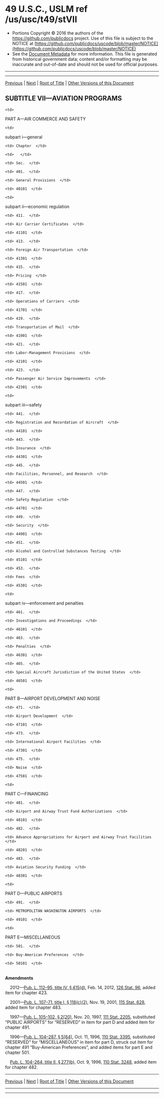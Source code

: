 ---
---

# 49 U.S.C., USLM ref /us/usc/t49/stVII

* Portions Copyright © 2016 the authors of the https://github.com/publicdocs project.
  Use of this file is subject to the NOTICE at [https://github.com/publicdocs/uscode/blob/master/NOTICE](https://github.com/publicdocs/uscode/blob/master/NOTICE)
* See the [Document Metadata](././../../../..//README.md) for more information.
  This file is generated from historical government data; content and/or formatting may be inaccurate and out-of-date and should not be used for official purposes.

----------
----------

[Previous](./../../../..//us/usc/t49/stVI/ptC/ch331/m__us_usc_t49_s33118.md) | [Next](./../../../..//us/usc/t49/stVII/ptA/m__us_usc_t49_stVII_ptA.md) | [Root of Title](./../../../../) | [Other Versions of this Document](https://publicdocs.github.io/go/links?ns=uslm&ref=%2Fus%2Fusc%2Ft49%2FstVII)

## SUBTITLE VII—AVIATION PROGRAMS

<table>

  <tr>

    <td> 

PART A—AIR COMMERCE AND SAFETY  </td>

  </tr>

  <tr>

    <td> 

subpart i—general  </td>

  </tr>

  <tr>

    <td> Chapter  </td>

    <td>   </td>

    <td> Sec.  </td>

  </tr>

  <tr>

    <td> 401.  </td>

    <td> General Provisions  </td>

    <td> 40101  </td>

  </tr>

  <tr>

    <td> 

subpart ii—economic regulation  </td>

  </tr>

  <tr>

    <td> 411.  </td>

    <td> Air Carrier Certificates  </td>

    <td> 41101  </td>

  </tr>

  <tr>

    <td> 413.  </td>

    <td> Foreign Air Transportation  </td>

    <td> 41301  </td>

  </tr>

  <tr>

    <td> 415.  </td>

    <td> Pricing  </td>

    <td> 41501  </td>

  </tr>

  <tr>

    <td> 417.  </td>

    <td> Operations of Carriers  </td>

    <td> 41701  </td>

  </tr>

  <tr>

    <td> 419.  </td>

    <td> Transportation of Mail  </td>

    <td> 41901  </td>

  </tr>

  <tr>

    <td> 421.  </td>

    <td> Labor-Management Provisions  </td>

    <td> 42101  </td>

  </tr>

  <tr>

    <td> 423.  </td>

    <td> Passenger Air Service Improvements  </td>

    <td> 42301  </td>

  </tr>

  <tr>

    <td> 

subpart iii—safety  </td>

  </tr>

  <tr>

    <td> 441.  </td>

    <td> Registration and Recordation of Aircraft  </td>

    <td> 44101  </td>

  </tr>

  <tr>

    <td> 443.  </td>

    <td> Insurance  </td>

    <td> 44301  </td>

  </tr>

  <tr>

    <td> 445.  </td>

    <td> Facilities, Personnel, and Research  </td>

    <td> 44501  </td>

  </tr>

  <tr>

    <td> 447.  </td>

    <td> Safety Regulation  </td>

    <td> 44701  </td>

  </tr>

  <tr>

    <td> 449.  </td>

    <td> Security  </td>

    <td> 44901  </td>

  </tr>

  <tr>

    <td> 451.  </td>

    <td> Alcohol and Controlled Substances Testing  </td>

    <td> 45101  </td>

  </tr>

  <tr>

    <td> 453.  </td>

    <td> Fees  </td>

    <td> 45301  </td>

  </tr>

  <tr>

    <td> 

subpart iv—enforcement and penalties  </td>

  </tr>

  <tr>

    <td> 461.  </td>

    <td> Investigations and Proceedings  </td>

    <td> 46101  </td>

  </tr>

  <tr>

    <td> 463.  </td>

    <td> Penalties  </td>

    <td> 46301  </td>

  </tr>

  <tr>

    <td> 465.  </td>

    <td> Special Aircraft Jurisdiction of the United States  </td>

    <td> 46501  </td>

  </tr>

  <tr>

    <td> 

PART B—AIRPORT DEVELOPMENT AND NOISE  </td>

  </tr>

  <tr>

    <td> 471.  </td>

    <td> Airport Development  </td>

    <td> 47101  </td>

  </tr>

  <tr>

    <td> 473.  </td>

    <td> International Airport Facilities  </td>

    <td> 47301  </td>

  </tr>

  <tr>

    <td> 475.  </td>

    <td> Noise  </td>

    <td> 47501  </td>

  </tr>

  <tr>

    <td> 

PART C—FINANCING  </td>

  </tr>

  <tr>

    <td> 481.  </td>

    <td> Airport and Airway Trust Fund Authorizations  </td>

    <td> 48101  </td>

  </tr>

  <tr>

    <td> 482.  </td>

    <td> Advance Appropriations for Airport and Airway Trust Facilities  </td>

    <td> 48201  </td>

  </tr>

  <tr>

    <td> 483.  </td>

    <td> Aviation Security Funding  </td>

    <td> 48301  </td>

  </tr>

  <tr>

    <td> 

PART D—PUBLIC AIRPORTS  </td>

  </tr>

  <tr>

    <td> 491.  </td>

    <td> METROPOLITAN WASHINGTON AIRPORTS  </td>

    <td> 49101  </td>

  </tr>

  <tr>

    <td> 

PART E—MISCELLANEOUS  </td>

  </tr>

  <tr>

    <td> 501.  </td>

    <td> Buy-American Preferences  </td>

    <td> 50101  </td>

  </tr>

</table>

 __Amendments__ 

    2012—[Pub. L. 112–95, title IV, § 415(d)][/us/pl/112/95/s415/d], Feb. 14, 2012, [126 Stat. 96][/us/stat/126/96], added item for chapter 423.

    2001—[Pub. L. 107–71, title I, § 118(c)(2)][/us/pl/107/71/s118/c/2], Nov. 19, 2001, [115 Stat. 628][/us/stat/115/628], added item for chapter 483.

    1997—[Pub. L. 105–102, § 2(20)][/us/pl/105/102/s2/20], Nov. 20, 1997, [111 Stat. 2205][/us/stat/111/2205], substituted “PUBLIC AIRPORTS” for “RESERVED” in item for part D and added item for chapter 491.

    1996—[Pub. L. 104–287, § 5(64)][/us/pl/104/287/s5/64], Oct. 11, 1996, [110 Stat. 3395][/us/stat/110/3395], substituted “RESERVED” for “MISCELLANEOUS” in item for part D, struck out item for chapter 491 “Buy-American Preferences”, and added items for part E and chapter 501.

    [Pub. L. 104–264, title II, § 277(b)][/us/pl/104/264/s277/b], Oct. 9, 1996, [110 Stat. 3248][/us/stat/110/3248], added item for chapter 482.

----------

[Previous](./../../../..//us/usc/t49/stVI/ptC/ch331/m__us_usc_t49_s33118.md) | [Next](./../../../..//us/usc/t49/stVII/ptA/m__us_usc_t49_stVII_ptA.md) | [Root of Title](./../../../../) | [Other Versions of this Document](https://publicdocs.github.io/go/links?ns=uslm&ref=%2Fus%2Fusc%2Ft49%2FstVII)

----------
----------

[/us/pl/112/95/s415/d]: https://publicdocs.github.io/go/links?ns=uslm&ref=%2Fus%2Fpl%2F112%2F95%2Fs415%2Fd
[/us/stat/126/96]: https://publicdocs.github.io/go/links?ns=uslm&ref=%2Fus%2Fstat%2F126%2F96
[/us/pl/107/71/s118/c/2]: https://publicdocs.github.io/go/links?ns=uslm&ref=%2Fus%2Fpl%2F107%2F71%2Fs118%2Fc%2F2
[/us/stat/115/628]: https://publicdocs.github.io/go/links?ns=uslm&ref=%2Fus%2Fstat%2F115%2F628
[/us/pl/105/102/s2/20]: https://publicdocs.github.io/go/links?ns=uslm&ref=%2Fus%2Fpl%2F105%2F102%2Fs2%2F20
[/us/stat/111/2205]: https://publicdocs.github.io/go/links?ns=uslm&ref=%2Fus%2Fstat%2F111%2F2205
[/us/pl/104/287/s5/64]: https://publicdocs.github.io/go/links?ns=uslm&ref=%2Fus%2Fpl%2F104%2F287%2Fs5%2F64
[/us/stat/110/3395]: https://publicdocs.github.io/go/links?ns=uslm&ref=%2Fus%2Fstat%2F110%2F3395
[/us/pl/104/264/s277/b]: https://publicdocs.github.io/go/links?ns=uslm&ref=%2Fus%2Fpl%2F104%2F264%2Fs277%2Fb
[/us/stat/110/3248]: https://publicdocs.github.io/go/links?ns=uslm&ref=%2Fus%2Fstat%2F110%2F3248


